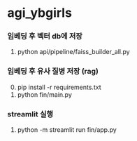 # agi_ybgirls

### 임베딩 후 벡터 db에 저장
1. python api/pipeline/faiss_builder_all.py

### 임베딩 후 유사 질병 저장 (rag)
0. pip install -r requirements.txt
1. python fin/main.py

### streamlit 실행
1. python -m streamlit run fin/app.py